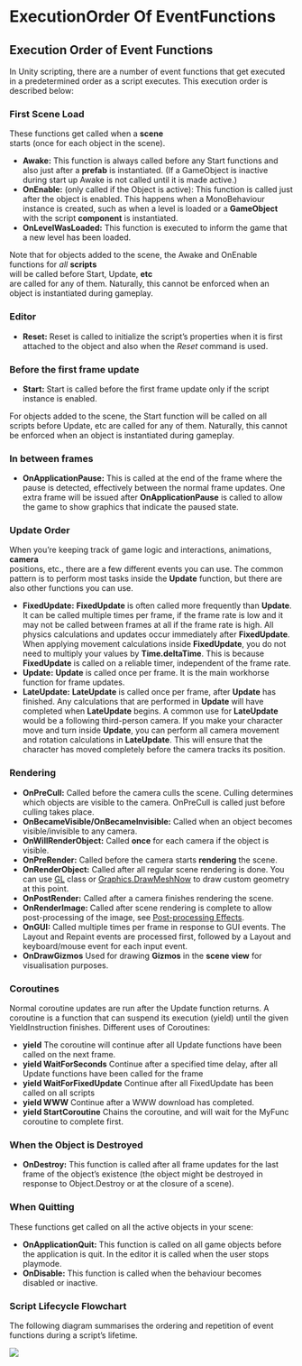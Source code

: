 # ExecutionOrder Of EventFunctions

## Execution Order of Event Functions

In Unity scripting, there are a number of event functions that get executed in a predetermined order as a script executes. This execution order is described below:

### First Scene Load

These functions get called when a **scene**  
starts \(once for each object in the scene\).

* **Awake:** This function is always called before any Start functions and also just after a **prefab**  is instantiated. \(If a GameObject is inactive during start up Awake is not called until it is made active.\)
* **OnEnable:** \(only called if the Object is active\): This function is called just after the object is enabled. This happens when a MonoBehaviour instance is created, such as when a level is loaded or a **GameObject**  with the script **component**  is instantiated.
* **OnLevelWasLoaded:** This function is executed to inform the game that a new level has been loaded.

Note that for objects added to the scene, the Awake and OnEnable functions for _all_ **scripts**  
will be called before Start, Update, **etc**  
are called for any of them. Naturally, this cannot be enforced when an object is instantiated during gameplay.

### Editor

* **Reset:** Reset is called to initialize the script’s properties when it is first attached to the object and also when the _Reset_ command is used.

### Before the first frame update

* **Start:** Start is called before the first frame update only if the script instance is enabled.

For objects added to the scene, the Start function will be called on all scripts before Update, etc are called for any of them. Naturally, this cannot be enforced when an object is instantiated during gameplay.

### In between frames

* **OnApplicationPause:** This is called at the end of the frame where the pause is detected, effectively between the normal frame updates. One extra frame will be issued after **OnApplicationPause** is called to allow the game to show graphics that indicate the paused state.

### Update Order

When you’re keeping track of game logic and interactions, animations, **camera**  
positions, etc., there are a few different events you can use. The common pattern is to perform most tasks inside the **Update** function, but there are also other functions you can use.

* **FixedUpdate:** **FixedUpdate** is often called more frequently than **Update**. It can be called multiple times per frame, if the frame rate is low and it may not be called between frames at all if the frame rate is high. All physics calculations and updates occur immediately after **FixedUpdate**. When applying movement calculations inside **FixedUpdate**, you do not need to multiply your values by **Time.deltaTime**. This is because **FixedUpdate** is called on a reliable timer, independent of the frame rate.
* **Update:** **Update** is called once per frame. It is the main workhorse function for frame updates.
* **LateUpdate:** **LateUpdate** is called once per frame, after **Update** has finished. Any calculations that are performed in **Update** will have completed when **LateUpdate** begins. A common use for **LateUpdate** would be a following third-person camera. If you make your character move and turn inside **Update**, you can perform all camera movement and rotation calculations in **LateUpdate**. This will ensure that the character has moved completely before the camera tracks its position.

### Rendering

* **OnPreCull:** Called before the camera culls the scene. Culling determines which objects are visible to the camera. OnPreCull is called just before culling takes place.
* **OnBecameVisible/OnBecameInvisible:** Called when an object becomes visible/invisible to any camera.
* **OnWillRenderObject:** Called **once** for each camera if the object is visible.
* **OnPreRender:** Called before the camera starts **rendering**  the scene.
* **OnRenderObject:** Called after all regular scene rendering is done. You can use [GL](https://docs.unity3d.com/ScriptReference/GL.html) class or [Graphics.DrawMeshNow](https://docs.unity3d.com/ScriptReference/Graphics.DrawMeshNow.html) to draw custom geometry at this point.
* **OnPostRender:** Called after a camera finishes rendering the scene.
* **OnRenderImage:** Called after scene rendering is complete to allow post-processing of the image, see [Post-processing Effects](https://docs.unity3d.com/Manual/PostProcessingOverview.html).
* **OnGUI:** Called multiple times per frame in response to GUI events. The Layout and Repaint events are processed first, followed by a Layout and keyboard/mouse event for each input event.
* **OnDrawGizmos** Used for drawing **Gizmos**  in the **scene view**  for visualisation purposes.

### Coroutines

Normal coroutine updates are run after the Update function returns. A coroutine is a function that can suspend its execution \(yield\) until the given YieldInstruction finishes. Different uses of Coroutines:

* **yield** The coroutine will continue after all Update functions have been called on the next frame.
* **yield WaitForSeconds** Continue after a specified time delay, after all Update functions have been called for the frame
* **yield WaitForFixedUpdate** Continue after all FixedUpdate has been called on all scripts
* **yield WWW** Continue after a WWW download has completed.
* **yield StartCoroutine** Chains the coroutine, and will wait for the MyFunc coroutine to complete first.

### When the Object is Destroyed

* **OnDestroy:** This function is called after all frame updates for the last frame of the object’s existence \(the object might be destroyed in response to Object.Destroy or at the closure of a scene\).

### When Quitting

These functions get called on all the active objects in your scene:

* **OnApplicationQuit:** This function is called on all game objects before the application is quit. In the editor it is called when the user stops playmode.
* **OnDisable:** This function is called when the behaviour becomes disabled or inactive.

### Script Lifecycle Flowchart

The following diagram summarises the ordering and repetition of event functions during a script’s lifetime.

![](https://docs.unity3d.com/uploads/Main/monobehaviour_flowchart.svg)

